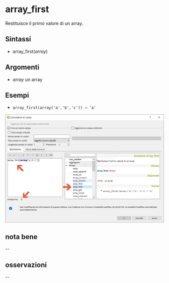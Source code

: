 # array_first

Restituisce il primo valore di un array.

## Sintassi

* array_first(_array_)

## Argomenti

* _array_ un array

## Esempi

* `array_first(array('a','b','c')) → 'a'`

![](/img/arrays/array_first/array_first1.png)

## nota bene

--

## osservazioni

--